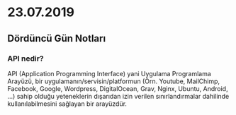 
# 23.07.2019
## Dördüncü Gün Notları

###  API nedir?
API (Application Programming Interface) yani Uygulama Programlama Arayüzü, bir uygulamanın/servisin/platformun (Örn. Youtube, MailChimp, Facebook, Google, Wordpress, DigitalOcean, Grav, Nginx, Ubuntu, Android, ...) sahip olduğu yeteneklerin dışarıdan izin verilen sınırlandırmalar dahilinde kullanılabilmesini sağlayan bir arayüzdür.
